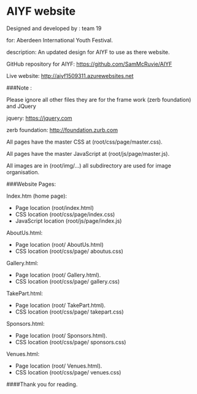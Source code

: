# AIYF website

Designed and developed by : team 19

for: Aberdeen International Youth Festival.

description: An updated design for AIYF to use as there website.

GitHub repository for AIYF:  https://github.com/SamMcRuvie/AIYF 

Live website: http://aiyf1509311.azurewebsites.net

###Note : 

Please ignore all other files they are for the frame work (zerb foundation) and JQuery

jquery: https://jquery.com

zerb foundation: http://foundation.zurb.com

All pages have the master CSS at (root/css/page/master.css).

All pages have the master JavaScript at (root/js/page/master.js).

All images are in (root/img/…) all subdirectory are used for image organisation.


###Website Pages:

Index.htm (home page):
 - Page location (root/index.html)
 - CSS location (root/css/page/index.css)
 - JavaScript location (root/js/page/index.js)

AboutUs.html:
 - Page location (root/ AboutUs.html)
 - CSS location (root/css/page/ aboutus.css)

Gallery.html:
 - Page location (root/ Gallery.html).
 - CSS location (root/css/page/ gallery.css) 

TakePart.html:
 - Page location (root/ TakePart.html).
 - CSS location (root/css/page/ takepart.css)

Sponsors.html:
 - Page location (root/ Sponsors.html).
 - CSS location (root/css/page/ sponsors.css)

Venues.html:
 - Page location (root/ Venues.html).
 - CSS location (root/css/page/ venues.css)



####Thank you for reading.
